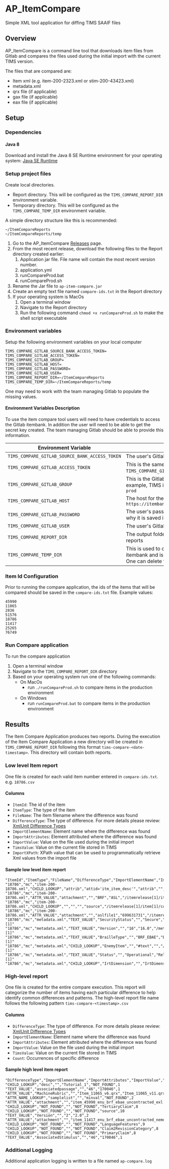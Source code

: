 # AP_ItemCompare
Simple XML tool application for diffing TIMS SAAIF files

## Overview
AP_ItemCompare is a command line tool that downloads item files from Gitlab and compares the files used during the initial import with the current TIMS version.

The files that are compared are:
* Item xml (e.g. item-200-2323.xml or stim-200-43423.xml)
* metadata.xml
* qrx file (if applicable)
* gax file (if applicable)
* eax file (if applicable)


## Setup

### Dependencies

#### Java 8
Download and install the Java 8 SE Runtime environment for your operating system:
 [Java SE Runtime](https://www.oracle.com/technetwork/java/javase/downloads/jre8-downloads-2133155.html)

### Setup project files
Create local directories. 
   * Report directory. This will be configured as the `TIMS_COMPARE_REPORT_DIR` environment variable.
   * Temporary directory. This will be configured as the `TIMS_COMPARE_TEMP_DIR` environment variable.

A simple directory structure like this is recommended:
   ```
   ~/ItemCompareReports
   ~/ItemCompareReports/temp
   ```
1. Go to the AP_ItemCompare [Releases](https://github.com/SmarterApp/AP_ItemCompare/releases) page.
1. From the most recent release, download the following files to the Report directory created earlier:
   1. Application jar file. File name will contain the most recent version number.
   1. application.yml
   1. runCompareProd.bat
   1. runCompareProd.sh
1. Rename the Jar file to `ap-item-compare.jar`
1. Create an empty text file named `compare-ids.txt` in the Report directory
1. If your operating system is MacOs 
   1. Open a terminal window
   1. Navigate to the Report directory
   1. Run the following command `chmod +x runCompareProd.sh` to make the shell script executable

### Environment variables
Setup the following environment variables on your local computer

```
TIMS_COMPARE_GITLAB_SOURCE_BANK_ACCESS_TOKEN=
TIMS_COMPARE_GITLAB_ACCESS_TOKEN=
TIMS_COMPARE_GITLAB_GROUP=
TIMS_COMPARE_GITLAB_HOST=
TIMS_COMPARE_GITLAB_PASSWORD=
TIMS_COMPARE_GITLAB_USER=
TIMS_COMPARE_REPORT_DIR=~/ItemCompareReports
TIMS_COMPARE_TEMP_DIR=~/ItemCompareReports/temp
```

One may need to work with the team managing Gitlab to populate the missing values.

#### Environment Variables Description
To use the item compare tool users will need to have credentials to access the Gitlab itembank.  In addition the user will need to be able to get the secret key created.  The team managing Gitlab should be able to provide this information.

Environment Variable | Description 
|-------|------|
| `TIMS_COMPARE_GITLAB_SOURCE_BANK_ACCESS_TOKEN`| The user's Gitlab token.  Documentation [here](https://docs.gitlab.com/ee/user/profile/personal_access_tokens.html). |
|`TIMS_COMPARE_GITLAB_ACCESS_TOKEN` | This is the same token as the `TIMS_COMPARE_GITLAB_SOURCE_BANK_ACCESS_TOKEN`. |
| `TIMS_COMPARE_GITLAB_GROUP` | This is the Gitlab group containing the items.  For example, TIMS items in production are in `iat-prod`|
| `TIMS_COMPARE_GITLAB_HOST` | The host for the Gitlab itembank.  For example, `https://itembank.smarterbalanced.org/` |
| `TIMS_COMPARE_GITLAB_PASSWORD` | The user's password.  This is in plain text hence why it is saved in environment variables.
| `TIMS_COMPARE_GITLAB_USER` | The user's Gitlab username |
| `TIMS_COMPARE_REPORT_DIR` | The output folder containing the compare reports | 
| `TIMS_COMPARE_TEMP_DIR ` | This is used to clone item files from the itembank and is only used during report runs.  One can delete this after comparing files. |


### Item Id Configuration
Prior to running the compare application, the ids of the items that will be compared should be saved in the `compare-ids.txt` file. Example values:

```
45990
11065
2836
51576
18786
11417
25265
76749
 ```
 
 ### Run Compare application
 To run the compare application
 1. Open a terminal window
 1. Navigate to the `TIMS_COMPARE_REPORT_DIR` directory
 1. Based on your operating system run one of the following commands:
    * On MacOs
      * run `./runCompareProd.sh` to compare items in the production environment
    * On Windows
      * run `runCompareProd.bat` to compare items in the production environment
   
## Results
The Item Compare Application produces two reports. During the execution of the Item Compare Application a new directory will be created in `TIMS_COMPARE_REPORT_DIR` following this format `tims-compare-<date-timestamp>`. 
This directory will contain both reports.  

### Low level Item report
One file is created for each valid item number entered in `compare-ids.txt`. e.g. `18786.csv`

#### Columns
* `ItemId`: The id of the item
* `ItemType`: The type of the item
* `FileName`: The item filename where the difference was found 
* `DifferenceType`: The type of difference. For more details please review: [XmlUnit Difference Types](docs/difference-types.md)
* `ImportElementName`: Element name where the difference was found
* `ImportAttributes`: Element attributed where the difference was found
* `ImportValue`: Value on the file used during the initial import
* `TimsValue`: Value on the current file stored in TIMS
* `ImportXPath`: XPath value that can be used to programmatically retrieve Xml values from the import file

#### Sample low level item report 
```csv
"ItemId","ItemType","FileName","DifferenceType","ImportElementName","ImportAttributes","ImportValue","TimsValue","ImportXPath"
"18786","mc","item-200-18786.xml","CHILD_LOOKUP","attrib","attid='itm_item_desc'","attrib","","/itemrelease[1]/item[1]/attriblist[1]/attrib[3]"
"18786","mc","item-200-18786.xml","ATTR_VALUE","attachment","","BRF","ASL","/itemrelease[1]/item[1]/content[1]/attachmentlist[1]/attachment[1]/@type"
"18786","mc","item-200-18786.xml","CHILD_LOOKUP","","","","source","/itemrelease[1]/item[1]/content[1]/attachmentlist[1]/attachment[1]"
"18786","mc","item-200-18786.xml","ATTR_VALUE","attachment","","aslfile1","699631731","/itemrelease[1]/item[1]/content[1]/attachmentlist[1]/attachment[3]/@id"
"18786","mc","metadata.xml","TEXT_VALUE","SecurityStatus","","Secure","secure","/metadata[1]/smarterAppMetadata[1]/SecurityStatus[1]/text()[1]"
"18786","mc","metadata.xml","TEXT_VALUE","Version","","16","16.0","/metadata[1]/smarterAppMetadata[1]/Version[1]/text()[1]"
"18786","mc","metadata.xml","TEXT_VALUE","BrailleType","","BRF_EBAE","BRF","/metadata[1]/smarterAppMetadata[1]/BrailleType[1]/text()[1]"
"18786","mc","metadata.xml","CHILD_LOOKUP","EnemyItem","","#text","","/metadata[1]/smarterAppMetadata[1]/EnemyItem[1]/text()[1]"
"18786","mc","metadata.xml","TEXT_VALUE","Status","","Operational","Released","/metadata[1]/smarterAppMetadata[1]/Status[1]/text()[1]"
"18786","mc","metadata.xml","CHILD_LOOKUP","IrtDimension","","IrtDimension","","/metadata[1]/smarterAppMetadata[1]/IrtDimension[1]"
```

### High-level report
One file is created for the entire compare execution. This report will categorize the number of items having each particular difference to help identify common differences and patterns. 
The high-level report file name follows the following pattern `tims-compare-<timestamp>.csv`

#### Columns
* `DifferenceType`: The type of difference. For more details please review: [XmlUnit Difference Types](docs/difference-types.md)
* `ImportElementName`: Element name where the difference was found
* `ImportAttributes`: Element attributed where the difference was found
* `ImportValue`: Value on the file used during the initial import
* `TimsValue`: Value on the current file stored in TIMS
* `Count`: Occurrences of specific difference

#### Sample high level item report 
```csv
"DifferenceType","ImportElementName","ImportAttributes","ImportValue","TimsValue","Count"
"CHILD_LOOKUP","desc","","Tutorial_1","NOT_FOUND",1
"TEXT_VALUE","associatedpassage","","46","170046",1
"ATTR_VALUE","MachineRubric","","Item_11065_v6.qrx","Item_11065_v11.qrx",1
"ATTR_NAME_LOOKUP","samplelist","","minval","NOT_FOUND",2
"ATTR_VALUE","attachment","","item_45990_enu_brf_ebae_uncontracted_exl.brf","item_45990_enu_exl.brf",1
"CHILD_LOOKUP","NOT_FOUND","","NOT_FOUND","TertiaryClaim",8
"CHILD_LOOKUP","NOT_FOUND","","NOT_FOUND","source",10
"TEXT_VALUE","Version","","2","2.0",2
"ATTR_VALUE","attachment","","item_11417_enu_brf_ebae_uncontracted_nemeth_exn.brf","item_11417_enu_ecn.brf",1
"CHILD_LOOKUP","NOT_FOUND","","NOT_FOUND","LanguageFeatures",9
"CHILD_LOOKUP","NOT_FOUND","","NOT_FOUND","Claim2RevisionCategory",8
"CHILD_LOOKUP","NOT_FOUND","","NOT_FOUND","PrimaryClaim",8
"TEXT_VALUE","AssociatedStimulus","","46","170046",1
```
### Additional Logging
Additional application logging is written to a file named `ap-compare.log`
